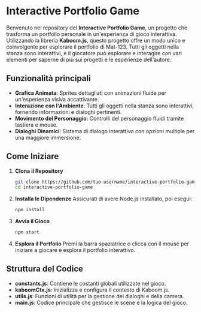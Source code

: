 # Interactive Portfolio Game

Benvenuto nel repository del **Interactive Portfolio Game**, un progetto che trasforma un portfolio personale in un'esperienza di gioco interattiva. Utilizzando la libreria **Kaboom.js**, questo progetto offre un modo unico e coinvolgente per esplorare il portfolio di Mat-123. Tutti gli oggetti nella stanza sono interattivi, e il giocatore può esplorare e interagire con vari elementi per saperne di più sui progetti e le esperienze dell'autore.

## Funzionalità principali

- **Grafica Animata**: Sprites dettagliati con animazioni fluide per un'esperienza visiva accattivante.
- **Interazione con l'Ambiente**: Tutti gli oggetti nella stanza sono interattivi, fornendo informazioni e dialoghi pertinenti.
- **Movimento del Personaggio**: Controlli del personaggio fluidi tramite tastiera e mouse.
- **Dialoghi Dinamici**: Sistema di dialogo interattivo con opzioni multiple per una maggiore immersione.

## Come Iniziare

1. **Clona il Repository**
    ```bash
    git clone https://github.com/tuo-username/interactive-portfolio-game.git
    cd interactive-portfolio-game
    ```

2. **Installa le Dipendenze**
    Assicurati di avere Node.js installato, poi esegui:
    ```bash
    npm install
    ```

3. **Avvia il Gioco**
    ```bash
    npm start
    ```

4. **Esplora il Portfolio**
    Premi la barra spaziatrice o clicca con il mouse per iniziare a giocare e esplora il portfolio interattivo.

## Struttura del Codice

- **constants.js**: Contiene le costanti globali utilizzate nel gioco.
- **kaboomCtx.js**: Inizializza e configura il contesto di Kaboom.js.
- **utils.js**: Funzioni di utilità per la gestione dei dialoghi e della camera.
- **main.js**: Codice principale che gestisce le scene e la logica del gioco.
